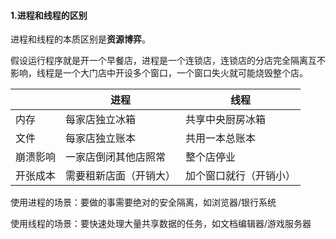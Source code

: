 #### 1.进程和线程的区别

进程和线程的本质区别是**资源博弈**。

假设运行程序就是开一个早餐店，进程是一个连锁店，连锁店的分店完全隔离互不影响，线程是一个大门店中开设多个窗口，一个窗口失火就可能烧毁整个店。

|          | 进程                   | 线程                   |
| -------- | ---------------------- | ---------------------- |
| 内存     | 每家店独立冰箱         | 共享中央厨房冰箱       |
| 文件     | 每家店独立账本         | 共用一本总账本         |
| 崩溃影响 | 一家店倒闭其他店照常   | 整个店停业             |
| 开张成本 | 需要租新店面（开销大） | 加个窗口就行（开销小） |

使用进程的场景：要做的事需要绝对的安全隔离，如浏览器/银行系统

使用线程的场景：要快速处理大量共享数据的任务，如文档编辑器/游戏服务器